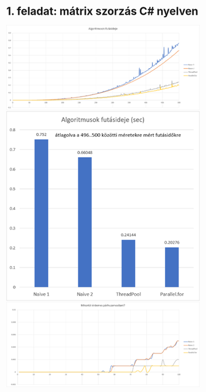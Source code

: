 # 1. feladat: mátrix szorzás C# nyelven

![](ParallelProgTemalab/results/diagram1.png)
![](ParallelProgTemalab/results/diagram2.png)
![](ParallelProgTemalab/results/diagram3.png)
